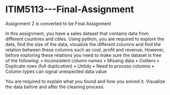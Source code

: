 # ITIM5113---Final-Assignment
Assignment 2 is converted to be Final Assignment

In this assignment, you have a sales dataset that contains data from different countries and cities. 
Using python, you are required to explore the data, find the size of the data, visualize the different 
columns and find the relation between these columns such as cost, profit and revenue. However, 
before exploring these relations you need to make sure the dataset is free of the following:
• Inconsistent column names
• Missing data
• Outliers
• Duplicate rows (full duplication)
• Untidy
• Need to process columns
• Column types can signal unexpected data value

You are required to explain what you found and how you solved it. Visualize the data before and 
after the cleaning process.
